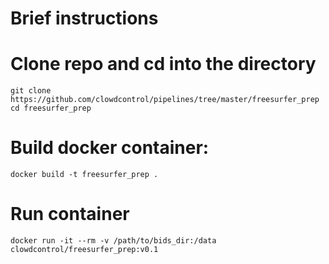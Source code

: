 # Brief instructions
# Clone repo and cd into the directory
``` 
git clone https://github.com/clowdcontrol/pipelines/tree/master/freesurfer_prep
cd freesurfer_prep
```
# Build docker container:
```docker build -t freesurfer_prep .```
# Run container
```docker run -it --rm -v /path/to/bids_dir:/data clowdcontrol/freesurfer_prep:v0.1```
